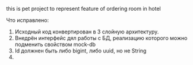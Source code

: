 this is pet project to represent feature of ordering room in hotel

Что исправлено:
1. Исходный код конвертирован в 3 слойную архитектуру.
2. Внедрён интерфейc дял работы с БД, реализацию которого можно подменить свойством mock-db
3. Id должнен быть либо bigint, либо uuid, но не String
4. 
